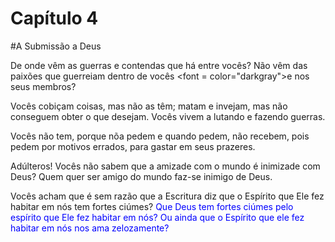 # Capítulo 4

#A Submissão a Deus

De onde vêm as guerras e contendas que há entre vocês? Não vêm das paixões que guerreiam dentro de vocês <font = color="darkgray">e nos seus membros</font>?

Vocês cobiçam coisas, mas não as têm; matam e invejam, mas não conseguem obter o que desejam. Vocês vivem a lutando e fazendo guerras.

Vocês não tem, porque nõa pedem e quando pedem, não recebem, pois pedem por motivos errados, para gastar em seus prazeres.

Adúlteros! Vocês não sabem que a amizade com o mundo é inimizade com Deus? Quem quer ser amigo do mundo faz-se inimigo de Deus.

Vocês acham que é sem razão que a Escritura diz que o Espírito que Ele fez habitar em nós tem fortes ciúmes? <font color="blue">Que Deus tem fortes ciúmes pelo espírito que Ele fez habitar em nós?</font> <font color="blue">Ou ainda</font> <font color="blue">que o Espírito que ele fez habitar em nós nos ama zelozamente?</font>